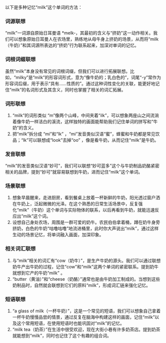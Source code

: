 以下是多种记忆“milk”这个单词的方法：

### 词源联想
“milk”一词源自原始日耳曼语 *melk-，其最初的含义与“挤奶”这一动作相关。我们可以想象原始日耳曼人在农场里，熟练地从母牛身上挤奶的场景，从而将“milk（牛奶）”和其词源所表达的“挤奶”行为联系起来，加深对单词的记忆。 

### 词根词缀联想 
虽然“milk”本身没有常见的词根词缀，但我们可以进行拓展联想。比如，“milky”是“milk”的形容词形式，意为“像牛奶的；乳白色的”，词尾“-y”常作为形容词后缀，用于表示“具有……性质的”。通过这种词性变化的关联，能更好地记住“milk”的名词形式及其含义，同时也掌握了相关的词汇拓展。 

### 词形联想 
1. “milk”的词形类似 “m”像两个山峰，中间夹着“ilk”，可以想象两座山之间流淌着像牛奶一样洁白的溪流，这样独特的画面能帮助我们记住单词的拼写和“牛奶”的含义。 
2. 把“milk”拆分成 “mi”和“lk” ，“mi”发音类似汉语“蜜”，蜂蜜和牛奶都是常见饮品；“lk”可以联想成“look”去掉“oo” ，像是看牛奶，从而记住“milk”是牛奶。 

### 发音联想 
“milk”的发音类似汉语“妙可”，我们可以联想“妙可蓝多”这个与牛奶制品奶酪紧密相关的品牌，提到“妙可”就容易联想到牛奶，进而记住“milk”这个单词。 

### 场景联想 
1. 想象早晨醒来，走进厨房，看到餐桌上放着一杯新鲜的牛奶，阳光透过窗户洒在牛奶上，泛起微微的光泽。在这个熟悉的日常生活场景中，反复强化“milk”（牛奶）这个单词与实际物体的联系，以后再看到牛奶，就能迅速反应出“milk”这个词。 
2. 设想自己身处农场，周围是一群可爱的奶牛。农民伯伯拿着桶，蹲在奶牛身旁挤奶，白色的牛奶“咕噜咕噜”地流进桶里，此时你大声说出“milk”，通过这样生动的场景记忆，将单词融入画面，加深印象。 

### 相关词汇联想 
1. 与“milk”相关的词汇有“cow（奶牛）”，是生产牛奶的源头。我们可以通过联想奶牛产出牛奶的过程，记住“cow”和“milk”这两个单词的紧密联系。提到奶牛就想到它产的牛奶“milk” 。 
2. “butter（黄油）”和“cheese（奶酪）”通常也是由牛奶加工制成的。当想到这些奶制品时，自然就会联想到它们的原料“milk”，形成词汇链来强化记忆。 

### 短语联想 
1. “a glass of milk（一杯牛奶）”，这是一个常见的短语，我们可以想象自己拿着一杯牛奶慢慢品尝的情景，通过反复在脑海中构建这样的画面，记住“milk”以及这个常用短语，在使用短语时也能巩固对“milk”的记忆。 
2. “milk tea（奶茶）”在生活中很受欢迎，现在大街小巷有许多奶茶店。提到奶茶就能想到“milk”，同时也记住了这个有趣的组合词。 